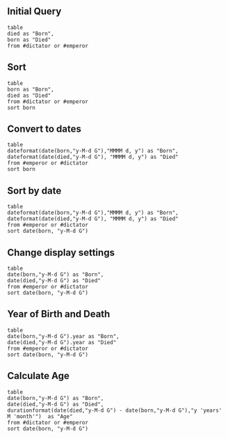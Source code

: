 ## Initial Query

```dataview
table 
died as "Born", 
born as "Died"
from #dictator or #emperor 
```

## Sort

```dataview
table 
born as "Born", 
died as "Died"
from #dictator or #emperor 
sort born
```

## Convert to dates

```dataview
table 
dateformat(date(born,"y-M-d G"),"MMMM d, y") as "Born", 
dateformat(date(died,"y-M-d G"), "MMMM d, y") as "Died" 
from #emperor or #dictator 
sort born
```

## Sort by date

```dataview
table 
dateformat(date(born,"y-M-d G"),"MMMM d, y") as "Born", 
dateformat(date(died,"y-M-d G"), "MMMM d, y") as "Died" 
from #emperor or #dictator 
sort date(born, "y-M-d G")
```

## Change display settings

```dataview
table 
date(born,"y-M-d G") as "Born", 
date(died,"y-M-d G") as "Died" 
from #emperor or #dictator 
sort date(born, "y-M-d G")
```


## Year of Birth and Death

```dataview
table 
date(born,"y-M-d G").year as "Born", 
date(died,"y-M-d G").year as "Died" 
from #emperor or #dictator 
sort date(born, "y-M-d G")
```

## Calculate Age

```dataview
table 
date(born,"y-M-d G") as "Born", 
date(died,"y-M-d G") as "Died",
durationformat(date(died,"y-M-d G") - date(born,"y-M-d G"),"y 'years' M 'month'")  as "Age"
from #dictator or #emperor 
sort date(born, "y-M-d G")
```